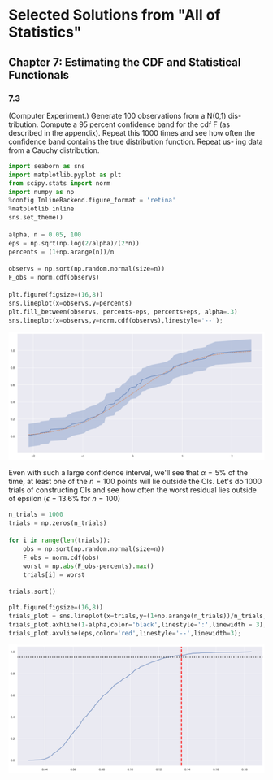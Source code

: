 # Selected Solutions from "All of Statistics"

## Chapter 7: Estimating the CDF and Statistical Functionals

### 7.3
(Computer Experiment.) Generate 100 observations from a N(0,1) dis- tribution. Compute a 95 percent confidence band for the cdf F (as described in the appendix). Repeat this 1000 times and see how often the confidence band contains the true distribution function. Repeat us- ing data from a Cauchy distribution.


```python
import seaborn as sns
import matplotlib.pyplot as plt
from scipy.stats import norm
import numpy as np
%config InlineBackend.figure_format = 'retina'
%matplotlib inline
sns.set_theme()

alpha, n = 0.05, 100
eps = np.sqrt(np.log(2/alpha)/(2*n))
percents = (1+np.arange(n))/n

observs = np.sort(np.random.normal(size=n))
F_obs = norm.cdf(observs)

plt.figure(figsize=(16,8))
sns.lineplot(x=observs,y=percents)
plt.fill_between(observs, percents-eps, percents+eps, alpha=.3)
sns.lineplot(x=observs,y=norm.cdf(observs),linestyle='--');
```


    
![png](Selected%20Solutions_files/Selected%20Solutions_3_0.png)
    


Even with such a large confidence interval, we'll see that $\alpha=5\%$ of the time, at least one of the $n=100$ points will lie outside the CIs. Let's do $1000$ trials of constructing CIs and see how often the worst residual lies outside of epsilon ($\epsilon=13.6\%\;\mathrm{for}\;n=100$)


```python
n_trials = 1000
trials = np.zeros(n_trials)

for i in range(len(trials)):
    obs = np.sort(np.random.normal(size=n))
    F_obs = norm.cdf(obs)
    worst = np.abs(F_obs-percents).max()
    trials[i] = worst

trials.sort()
```


```python
plt.figure(figsize=(16,8))
trials_plot = sns.lineplot(x=trials,y=(1+np.arange(n_trials))/n_trials,);
trials_plot.axhline(1-alpha,color='black',linestyle=':',linewidth = 3);
trials_plot.axvline(eps,color='red',linestyle='--',linewidth=3);
```


    
![png](Selected%20Solutions_files/Selected%20Solutions_6_0.png)
    

